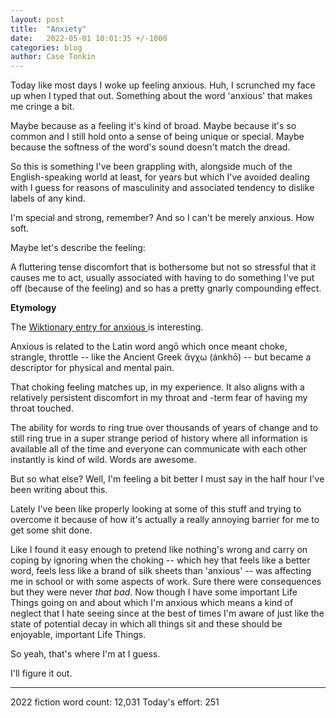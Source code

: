 ```yaml
---
layout: post
title:  "Anxiety"
date:   2022-05-01 10:01:35 +/-1000
categories: blog
author: Case Tonkin
---
```


Today like most days I woke up feeling anxious. Huh, I scrunched my face up when I typed that out. Something about the word 'anxious' that makes me cringe a bit.

Maybe because as a feeling it's kind of broad. Maybe because it's so common and I still hold onto a sense of being unique or special.
Maybe because the softness of the word's sound doesn't match the dread.

So this is something I've been grappling with, alongside much of the English-speaking world at least, for years but which I've avoided dealing with I guess for reasons of masculinity and associated tendency to dislike labels of any kind.

I'm special and strong, remember? And so I can't be merely anxious. How soft.

Maybe let's describe the feeling: 

A fluttering tense discomfort that is bothersome but not so stressful that it causes me to act, usually associated with having to do something I've put off (because of the feeling) and so has a pretty gnarly compounding effect.

<strong>Etymology</strong>

The <a href=https://en.wiktionary.org/wiki/anxious> Wiktionary entry for anxious </a> is interesting. 

Anxious is related to the Latin word angō which once meant choke, strangle, throttle -- like the Ancient Greek ἄγχω (ánkhō) -- but became a descriptor for physical and mental pain.

That choking feeling matches up, in my experience. It also aligns with a relatively persistent discomfort in my throat and -term fear of having my throat touched.

The ability for words to ring true over thousands of years of change and to still ring true in a super strange period of history where all information is available all of the time and everyone can communicate with each other instantly is kind of wild. Words are awesome.

But so what else? Well, I'm feeling a bit better I must say in the half hour I've been writing about this.

Lately I've been like properly looking at some of this stuff and trying to overcome it because of how it's actually a really annoying barrier for me to get some shit done.

Like I found it easy enough to pretend like nothing's wrong and carry on coping by ignoring when the choking -- which hey that feels like a better word, feels less like a brand of silk sheets than 'anxious' -- was affecting me in school or with some aspects of work.
Sure there were consequences but they were never <em>that bad</em>.
Now though I have some important Life Things going on and about which I'm anxious which means a kind of neglect that I hate seeing since at the best of times I'm aware of just like the state of potential decay in which all things sit and these should be enjoyable, important Life Things.

So yeah, that's where I'm at I guess.

I'll figure it out.

__________

2022 fiction word count: 12,031
Today's effort: 251
